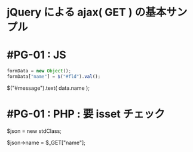 # jQuery による ajax( GET ) の基本サンプル
# #PG-01 : JS
```javascript
formData = new Object();
formData["name"] = $("#fld").val();
```

$("#message").text( data.name );
    
# #PG-01 : PHP : 要 isset チェック

$json = new stdClass;

$json->name = $_GET["name"];
